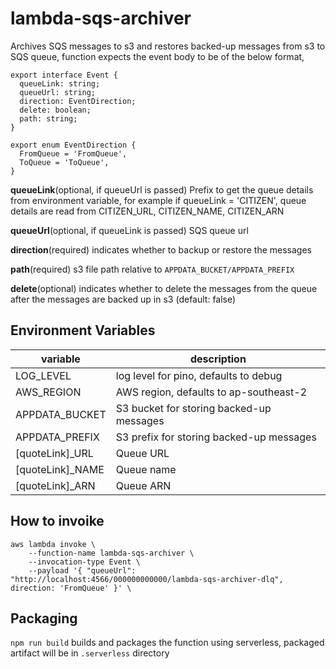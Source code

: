 # lambda-sqs-archiver

Archives SQS messages to s3 and restores backed-up messages from s3 to SQS queue, function expects the event body to be of the below format,

```
export interface Event {
  queueLink: string;
  queueUrl: string;
  direction: EventDirection;
  delete: boolean;
  path: string;
}

export enum EventDirection {
  FromQueue = 'FromQueue',
  ToQueue = 'ToQueue',
}

```

**queueLink**(optional, if queueUrl is passed) Prefix to get the queue details from environment variable, for example
if queueLink = 'CITIZEN', queue details are read from CITIZEN_URL, CITIZEN_NAME, CITIZEN_ARN

**queueUrl**(optional, if queueLink is passed) SQS queue url

**direction**(required) indicates whether to backup or restore the messages

**path**(required) s3 file path relative to `APPDATA_BUCKET/APPDATA_PREFIX`

**delete**(optional) indicates whether to delete the messages from the queue after the messages are backed up in s3 (default: false)

## Environment Variables

| variable          | description                              |
| ----------------- | ---------------------------------------- |
| LOG_LEVEL         | log level for pino, defaults to debug    |
| AWS_REGION        | AWS region, defaults to ap-southeast-2   |
| APPDATA_BUCKET    | S3 bucket for storing backed-up messages |
| APPDATA_PREFIX    | S3 prefix for storing backed-up messages |
| [quoteLink]\_URL  | Queue URL                                |
| [quoteLink]\_NAME | Queue name                               |
| [quoteLink]\_ARN  | Queue ARN                                |

## How to invoike

```
aws lambda invoke \
    --function-name lambda-sqs-archiver \
    --invocation-type Event \
    --payload '{ "queueUrl": "http://localhost:4566/000000000000/lambda-sqs-archiver-dlq", direction: 'FromQueue' }' \
```

## Packaging

`npm run build` builds and packages the function using serverless, packaged artifact will be in `.serverless` directory
